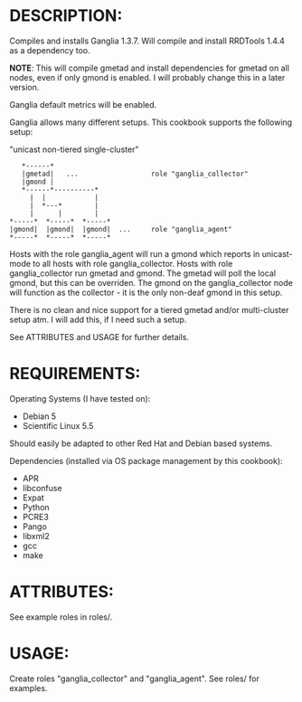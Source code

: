 # DESCRIPTION:

Compiles and installs Ganglia 1.3.7. Will compile and install RRDTools 1.4.4 
as a dependency too.

**NOTE**: This will compile gmetad and install dependencies for gmetad on all nodes, even if only
gmond is enabled. I will probably change this in a later version.

Ganglia default metrics will be enabled.

Ganglia allows many different setups. This cookbook supports the following setup:

"unicast non-tiered single-cluster"

       *------*
       |gmetad|   ...                  role "ganglia_collector"
       |gmond |  
       *------*----------*
         |  |            |
         |  *---*        |
         |      |        |
    *-----*  *-----*  *-----*
    |gmond|  |gmond|  |gmond|  ...     role "ganglia_agent"
    *-----*  *-----*  *-----*

Hosts with the role ganglia_agent will run a gmond which reports in unicast-mode
to all hosts with role ganglia_collector. Hosts with role ganglia_collector run
gmetad and gmond. The gmetad will poll the local gmond, but this can be overriden.
The gmond on the ganglia_collector node will function as the collector - it is the
only non-deaf gmond in this setup. 

There is no clean and nice support for a tiered gmetad and/or multi-cluster setup atm.
I will add this, if I need such a setup.

See ATTRIBUTES and USAGE for further details.

# REQUIREMENTS:

Operating Systems (I have tested on):

* Debian 5
* Scientific Linux 5.5

Should easily be adapted to other Red Hat and Debian based systems.

Dependencies (installed via OS package management by this cookbook):

* APR
* libconfuse
* Expat
* Python
* PCRE3
* Pango
* libxml2
* gcc
* make

# ATTRIBUTES: 

See example roles in roles/.

# USAGE:

Create roles "ganglia_collector" and "ganglia_agent". See roles/ for examples.
